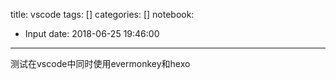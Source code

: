 title: vscode
tags: []
categories: []
notebook:
  - Input
date: 2018-06-25 19:46:00
---
测试在vscode中同时使用evermonkey和hexo
